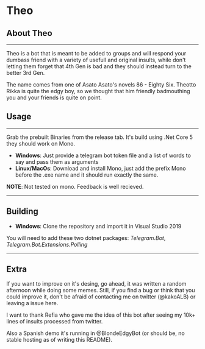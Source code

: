 # **Theo**

## **About Theo**
----------
Theo is a bot that is meant to be added to groups and will respond your dumbass friend with a variety of usefull and original insults, while don't letting them forget that 4th Gen is bad and they should instead turn to the better 3rd Gen.

The name comes from one of Asato Asato's novels 86 - Eighty Six. Theotto Rikka is quite the edgy boy, so we thought that him friendly badmouthing you and your friends is quite on point.

## **Usage**
-----------------
Grab the prebuilt Binaries from the release tab. It's build using .Net Core 5 they should work on Mono.

* **Windows**: Just provide a telegram bot token file and a list of words to say and pass them as arguments
* **Linux/MacOs**: Download and install Mono, just add the prefix Mono before the .exe name and it should run exactly the same.
  
**NOTE**: Not tested on mono. Feedback is well recieved.

-------------
## **Building**
-	**Windows**: Clone the repository and import it in Visual Studio 2019

You will need to add these two dotnet packages: *Telegram.Bot*, *Telegram.Bot.Extensions.Polling*

---------    
## **Extra**

If you want to improve on it's desing, go ahead, it was written a random afternoon while doing some memes. Still, if you find a bug or think that you could improve it, don't be afraid of contacting me on twitter (@kakoALB) or leaving a issue here.

I want to thank Refia who gave me the idea of this bot after seeing my 10k+ lines of insults processed from twitter.

Also a Spanish demo it's running in @BlondeEdgyBot (or should be, no stable hosting as of writing this README).